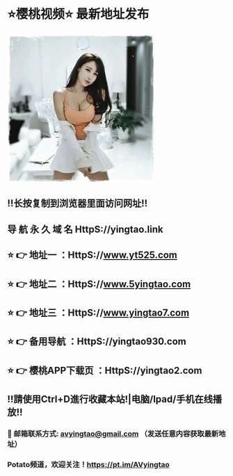 # ⭐️樱桃视频⭐️ 最新地址发布 
![image](https://github.com/avyingtao/dz/raw/master/timg.gif)
## ‼️长按复制到浏览器里面访问网址‼️
## 导 航 永 久 域 名 HttpS://yingtao.link
## ⭐️ 👉 地址一 ：HttpS://www.yt525.com
## ⭐️ 👉 地址二 ：HttpS://www.5yingtao.com
## ⭐️ 👉 地址三 ：HttpS://www.yingtao7.com
## ⭐️ 👉 备用导航 ：HttpS://yingtao930.com
## ⭐️ 👉 樱桃APP下载页 ：HttpS://yingtao2.com


## ‼️請使用Ctrl+D進行收藏本站!|电脑/Ipad/手机在线播放‼️
### 📧 邮箱联系方式: avyingtao@gmail.com （发送任意内容获取最新地址）
### Potato频道，欢迎关注！https://pt.im/AVyingtao
